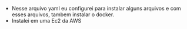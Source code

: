 * Nesse arquivo yaml eu configurei para instalar alguns arquivos e com esses arquivos, tambem instalar o docker.
* Instalei em uma Ec2 da AWS
